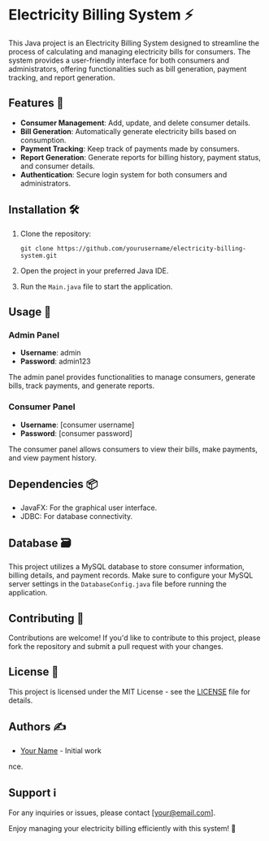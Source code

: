 # Electricity Billing System ⚡

This Java project is an Electricity Billing System designed to streamline the process of calculating and managing electricity bills for consumers. The system provides a user-friendly interface for both consumers and administrators, offering functionalities such as bill generation, payment tracking, and report generation.

## Features 🌟

- **Consumer Management**: Add, update, and delete consumer details.
- **Bill Generation**: Automatically generate electricity bills based on consumption.
- **Payment Tracking**: Keep track of payments made by consumers.
- **Report Generation**: Generate reports for billing history, payment status, and consumer details.
- **Authentication**: Secure login system for both consumers and administrators.

## Installation 🛠️

1. Clone the repository:

    ```
    git clone https://github.com/yourusername/electricity-billing-system.git
    ```

2. Open the project in your preferred Java IDE.

3. Run the `Main.java` file to start the application.

## Usage 🚀

### Admin Panel

- **Username**: admin
- **Password**: admin123

The admin panel provides functionalities to manage consumers, generate bills, track payments, and generate reports.

### Consumer Panel

- **Username**: [consumer username]
- **Password**: [consumer password]

The consumer panel allows consumers to view their bills, make payments, and view payment history.

## Dependencies 📦

- JavaFX: For the graphical user interface.
- JDBC: For database connectivity.

## Database 🗃️

This project utilizes a MySQL database to store consumer information, billing details, and payment records. Make sure to configure your MySQL server settings in the `DatabaseConfig.java` file before running the application.

## Contributing 🤝

Contributions are welcome! If you'd like to contribute to this project, please fork the repository and submit a pull request with your changes.

## License 📄

This project is licensed under the MIT License - see the [LICENSE](LICENSE) file for details.

## Authors ✍️

- [Your Name](https://github.com/ravithemore) - Initial work

nce.

## Support ℹ️

For any inquiries or issues, please contact [your@email.com].

Enjoy managing your electricity billing efficiently with this system! 🔌
